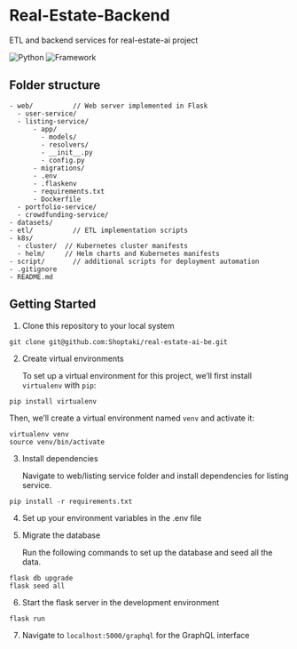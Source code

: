 # Real-Estate-Backend
ETL and backend services for real-estate-ai project

![Python](https://img.shields.io/badge/Python-3.9-blueviolet)
![Framework](https://img.shields.io/badge/Framework-Flask-red)

## Folder structure
```
- web/          // Web server implemented in Flask
  - user-service/
  - listing-service/
      - app/
        - models/
        - resolvers/
        - __init__.py
        - config.py
      - migrations/
      - .env
      - .flaskenv
      - requirements.txt
      - Dockerfile
  - portfolio-service/
  - crowdfunding-service/
- datasets/
- etl/          // ETL implementation scripts
- k8s/
  - cluster/  // Kubernetes cluster manifests
  - helm/     // Helm charts and Kubernetes manifests
- script/       // additional scripts for deployment automation
- .gitignore
- README.md
```
## Getting Started

1. Clone this repository to your local system
   
```
git clone git@github.com:Shoptaki/real-estate-ai-be.git
```

2. Create virtual environments

   To set up a virtual environment for this project, we’ll first install `virtualenv` with `pip`:
   
```
pip install virtualenv
```

   Then, we’ll create a virtual environment named `venv` and activate it:

```
virtualenv venv
source venv/bin/activate
```
  
3. Install dependencies
   
   Navigate to web/listing service folder and install dependencies for listing service.
   
```
pip install -r requirements.txt
```

4. Set up your environment variables in the .env file

5. Migrate the database

   Run the following commands to set up the database and seed all the data.
   
```
flask db upgrade
flask seed all
```

6. Start the flask server in the development environment
   
```
flask run
```

7. Navigate to `localhost:5000/graphql` for the GraphQL interface
